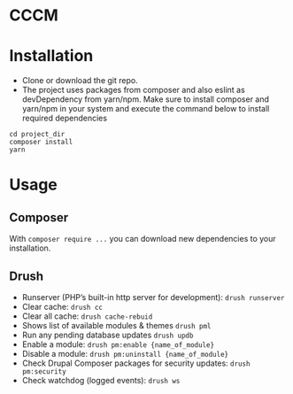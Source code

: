 # CCCM


# Installation
*  Clone or download the git repo.
*  The project uses packages from composer and also eslint as devDependency from yarn/npm. Make sure to install composer and yarn/npm in your system and execute the command below to install required dependencies
```
cd project_dir
composer install
yarn
```
# Usage
## Composer

With `composer require ...` you can download new dependencies to your
installation.

## Drush
- Runserver (PHP’s built-in http server for development): `drush runserver`
- Clear cache: `drush cc`
- Clear all cache: `drush cache-rebuid`
- Shows list of available modules & themes `drush pml`
- Run any pending database updates `drush updb`
- Enable a module: `drush pm:enable {name_of_module}`
- Disable a module: `drush pm:uninstall {name_of_module}`
- Check Drupal Composer packages for security updates: `drush pm:security`
- Check watchdog (logged events): `drush ws`

